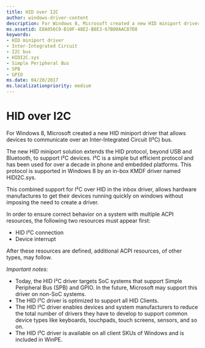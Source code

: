 ```yaml
---
title: HID over I2C
author: windows-driver-content
description: For Windows 8, Microsoft created a new HID miniport driver that allows devices to communicate over an Inter-Integrated Circuit (I²C) bus.
ms.assetid: E8A056C0-B10F-48E2-B8E3-67B00AAC87D8
keywords:
- HID miniport driver
- Inter-Integrated Circuit
- I2C bus
- HIDI2C.sys
- Simple Peripheral Bus
- SPB
- GPIO
ms.date: 04/20/2017
ms.localizationpriority: medium
---
```


# HID over I2C


For Windows 8, Microsoft created a new HID miniport driver that allows devices to communicate over an Inter-Integrated Circuit (I²C) bus.

The new HID miniport solution extends the HID protocol, beyond USB and Bluetooth, to support I²C devices. I²C is a simple but efficient protocol and has been used for over a decade in phone and embedded platforms. This protocol is supported in Windows 8 by an in-box KMDF driver named HIDI2C.sys.

This combined support for I²C over HID in the inbox driver, allows hardware manufactures to get their devices running quickly on windows without imposing the need to create a driver.

In order to ensure correct behavior on a system with multiple ACPI resources, the following two resources must appear first:

-   HID I²C connection
-   Device interrupt

After these resources are defined, additional ACPI resources, of other types, may follow.

*Important notes:*

-   Today, the HID I²C driver targets SoC systems that support Simple Peripheral Bus (SPB) and GPIO. In the future, Microsoft may support this driver on non-SoC systems.
-   The HID I²C driver is optimized to support all HID Clients.
-   The HID I²C driver enables devices and system manufacturers to reduce the total number of drivers they have to develop to support common device types like keyboards, touchpads, touch screens, sensors, and so on.
-   The HID I²C driver is available on all client SKUs of Windows and is included in WinPE.

 

 




